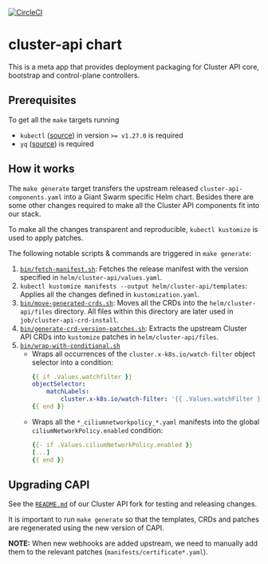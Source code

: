 [![CircleCI](https://circleci.com/gh/giantswarm/cluster-api-app.svg?style=shield)](https://circleci.com/gh/giantswarm/cluster-api-app)

# cluster-api chart

This is a meta app that provides deployment packaging for Cluster API core, bootstrap and control-plane controllers.

## Prerequisites

To get all the `make` targets running

* `kubectl` ([source](https://github.com/kubernetes/kubectl)) in version `>= v1.27.0` is required
* `yq` ([source](https://github.com/mikefarah/yq)) is required

## How it works

The `make generate` target transfers the upstream released `cluster-api-components.yaml` into a Giant Swarm specific Helm chart. Besides there are some other changes required to make all the Cluster API components fit into our stack.

To make all the changes transparent and reproducible, `kubectl kustomize` is used to apply patches.

The following notable scripts & commands are triggered in `make generate`:

1. [`bin/fetch-manifest.sh`](bin/fetch-manifest.sh): Fetches the release manifest with the version specified in `helm/cluster-api/values.yaml`.
1. `kubectl kustomize manifests --output helm/cluster-api/templates`: Applies all the changes defined in `kustomization.yaml`.
1. [`bin/move-generated-crds.sh`](bin/move-generated-crds.sh): Moves all the CRDs into the `helm/cluster-api/files` directory. All files within this directory are later used in `job/cluster-api-crd-install`.
1. [`bin/generate-crd-version-patches.sh`](bin/generate-crd-version-patches.sh): Extracts the upstream Cluster API CRDs into `kustomize` patches in `helm/cluster-api/files`.
1. [`bin/wrap-with-conditional.sh`](bin/wrap-with-conditional.sh)
    * Wraps all occurrences of the `cluster.x-k8s.io/watch-filter` object selector into a condition:
        ```yaml
        {{ if .Values.watchfilter }}
        objectSelector:
            matchLabels:
                cluster.x-k8s.io/watch-filter: '{{ .Values.watchFilter }}'
        {{ end }}
        ```
    * Wraps all the `*_ciliumnetworkpolicy_*.yaml` manifests into the global `ciliumNetworkPolicy.enabled` condition:
        ```yaml
        {{- if .Values.ciliumNetworkPolicy.enabled }}
        [...]
        {{ end }}
        ```

## Upgrading CAPI

See the [`README.md`](https://github.com/giantswarm/cluster-api/blob/main/README.md) of our Cluster API fork for testing and releasing changes.

It is important to run `make generate` so that the templates, CRDs and patches are regenerated using the new version of CAPI.

**NOTE:** When new webhooks are added upstream, we need to manually add them to the relevant patches (`manifests/certificate*.yaml`).
